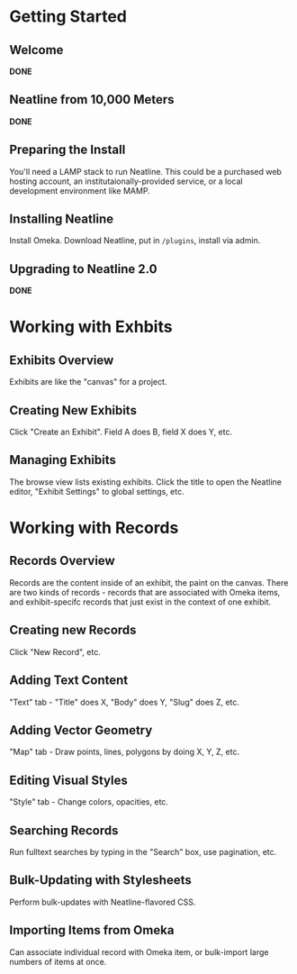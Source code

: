 # Getting Started

## Welcome
**DONE**

## Neatline from 10,000 Meters
**DONE**

## Preparing the Install
You'll need a LAMP stack to run Neatline. This could be a purchased web hosting account, an institutaionally-provided service, or a local development environment like MAMP.

## Installing Neatline
Install Omeka. Download Neatline, put in `/plugins`, install via admin.

## Upgrading to Neatline 2.0
**DONE**

# Working with Exhbits

## Exhibits Overview
Exhibits are like the "canvas" for a project.

## Creating New Exhibits
Click "Create an Exhibit". Field A does B, field X does Y, etc.

## Managing Exhibits
The browse view lists existing exhibits. Click the title to open the Neatline editor, "Exhibit Settings" to global settings, etc.

# Working with Records

## Records Overview
Records are the content inside of an exhibit, the paint on the canvas. There are two kinds of records - records that are associated with Omeka items, and exhibit-specifc records that just exist in the context of one exhibit.

## Creating new Records
Click "New Record", etc.

## Adding Text Content
"Text" tab - "Title" does X, "Body" does Y, "Slug" does Z, etc.

## Adding Vector Geometry
"Map" tab - Draw points, lines, polygons by doing X, Y, Z, etc.

## Editing Visual Styles
"Style" tab - Change colors, opacities, etc.

## Searching Records
Run fulltext searches by typing in the "Search" box, use pagination, etc.

## Bulk-Updating with Stylesheets
Perform bulk-updates with Neatline-flavored CSS.

## Importing Items from Omeka
Can associate individual record with Omeka item, or bulk-import large numbers of items at once.
